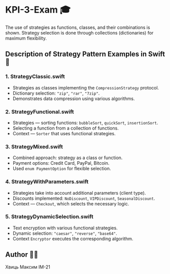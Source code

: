 # KPI-3-Exam 🎓

The use of strategies as functions, classes, and their combinations is shown. Strategy selection is done through collections (dictionaries) for maximum flexibility.

## Description of Strategy Pattern Examples in Swift 📘

### 1. StrategyClassic.swift  
- Strategies as classes implementing the `CompressionStrategy` protocol.
- Dictionary selection: `"zip"`, `"rar"`, `"7zip"`.
- Demonstrates data compression using various algorithms.

### 2. StrategyFunctional.swift  
- Strategies — sorting functions: `bubbleSort`, `quickSort`, `insertionSort`.
- Selecting a function from a collection of functions.
- Context — `Sorter` that uses functional strategies.

### 3. StrategyMixed.swift  
- Combined approach: strategy as a class or function.
- Payment options: Credit Card, PayPal, Bitcoin.
- Used `enum PaymentOption` for flexible selection.

### 4. StrategyWithParameters.swift  
- Strategies take into account additional parameters (client type).
- Discounts implemented: `NoDiscount`, `VIPDiscount`, `SeasonalDiscount`.
- Context — `Checkout`, which selects the necessary logic.

### 5. StrategyDynamicSelection.swift  
- Text encryption with various functional strategies.
- Dynamic selection: `"caesar"`, `"reverse"`, `"base64"`.
- Context `Encryptor` executes the corresponding algorithm.


## Author 👨‍💻

Хвиць Максим ІМ-21